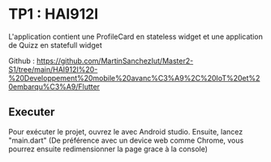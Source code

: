 # TP1 : HAI912I

L'application contient une ProfileCard en stateless widget et une application de Quizz en statefull widget

Github :  https://github.com/MartinSanchezIut/Master2-S1/tree/main/HAI912I%20-%20Developpement%20mobile%20avanc%C3%A9%2C%20IoT%20et%20embarqu%C3%A9/Flutter

## Executer
Pour exécuter le projet, ouvrez le avec Android studio.
Ensuite, lancez "main.dart"
(De préférence avec un device web comme Chrome, vous pourrez ensuite redimensionner la page grace à la console)